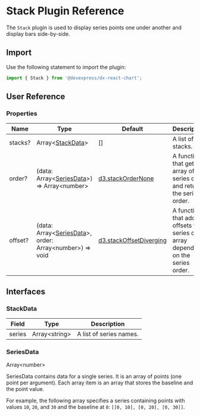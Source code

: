 # Stack Plugin Reference

The `Stack` plugin is used to display series points one under another and display bars side-by-side.

## Import

Use the following statement to import the plugin:

```js
import { Stack } from '@devexpress/dx-react-chart';
```

## User Reference

### Properties

Name | Type | Default | Description
-----|------|---------|------------
stacks? | Array&lt;[StackData](#stackdata)&gt; | [] | A list of stacks.
order? | (data: Array&lt;[SeriesData](#seriesdata)&gt;) => Array&lt;number&gt; | [ d3.stackOrderNone](https://github.com/d3/d3-shape#stackOrderNone) | A function that gets an array of series data and returns the series order.
offset? | (data: Array&lt;[SeriesData](#seriesdata)&gt;, order: Array&lt;number&gt;) => void | [d3.stackOffsetDiverging](https://github.com/d3/d3-shape#stackOffsetDiverging) | A function that adds offsets to series data array depending on the series order.

## Interfaces

### StackData

Field | Type | Description
------|------|------------
series | Array&lt;string&gt; | A list of series names.

### SeriesData

Array&lt;number&gt;

SeriesData contains data for a single series. It is an array of points (one point per argument). Each array item is an array that stores the baseline and the point value.

For example, the following array specifies a series containing points with values `10`, `20`, and `30` and the baseline at `0`: `[[0, 10], [0, 20], [0, 30]]`.
